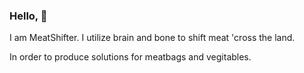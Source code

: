 ### Hello, 👋

  I am MeatShifter. I utilize brain and bone to shift meat 'cross the land.
  
  In order to produce solutions for meatbags and vegitables.
